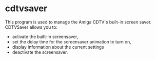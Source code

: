 # cdtvsaver

This program is used to manage the Amiga CDTV's built-in screen saver.
CDTVSaver allows you to:
- activate the built-in screensaver, 
- set the delay time for the screensaver animation to turn on, 
- display information about the current settings
- deactivate the screensaver.

